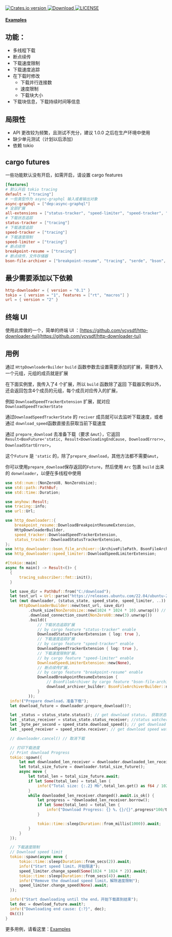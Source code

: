<div>
  <!-- Crates version -->
  <a href="https://crates.io/crates/http-downloader">
    <img src="https://shields.io/crates/v/http-downloader" alt="Crates.io version" />
  </a>
  <!-- Downloads -->
  <a href="https://crates.io/crates/http-downloader">
    <img src="https://shields.io/crates/d/http-downloader" alt="Download" />
  </a>
  <!-- Downloads -->
  <a href="https://github.com/ycysdf/http-downloader/blob/main/LICENSE">
    <img src="https://shields.io/crates/l/http-downloader" alt="LICENSE" />
  </a>
</div>


<div>
  <h4>
    <a href="https://github.com/ycysdf/http-downloader/blob/main/examples"> Examples </a>
  </h4>
</div>

## 功能：

- 多线程下载
- 断点续传
- 下载速度限制
- 下载速度追踪
- 在下载时修改
  - 下载并行连接数
  - 速度限制
  - 下载块大小
- 下载块信息，下载持续时间等信息

## 局限性

- API 更改较为频繁，且测试不充分，建议 1.0.0 之后在生产环境中使用
- 缺少单元测试（计划以后添加）
- 依赖 tokio

## cargo futures

一些功能默认没有开启，如需开启，请设置 cargo features

```toml
[features]
# 默认开启 tokio tracing
default = ["tracing"]
# 一些类型作为 async-graphql 输入或者输出对象
async-graphql = ["dep:async-graphql"]
# 全部扩展
all-extensions = ["status-tracker", "speed-limiter", "speed-tracker", "breakpoint-resume", "tracing", "bson-file-archiver"]
# 下载状态追踪
status-tracker = ["tracing"]
# 下载速度追踪
speed-tracker = ["tracing"]
# 下载速度限制
speed-limiter = ["tracing"]
# 断点续传
breakpoint-resume = ["tracing"]
# 断点续传，文件存储器
bson-file-archiver = ["breakpoint-resume", "tracing", "serde", "bson", "url/serde"]
```

## 最少需要添加以下依赖

```toml
http-downloader = { version = "0.1" }
tokio = { version = "1", features = ["rt", "macros"] }
url = { version = "2" }
```

## 终端 UI

使用此库做的一个，简单的终端
UI ：[https://github.com/ycysdf/http-downloader-tui](https://github.com/ycysdf/http-downloader-tui)

## 用例

通过 `HttpDownloaderBuilder` `build` 函数参数去设置需要添加的扩展，需要传入一个元组，元组的成员就是扩展

在下面实例里，我传入了4 个扩展，所以 `build` 函数除了返回 下载器实例以外，还会返回包含4个成员的元组，每个成员对应传入的扩展，

例如 `DownloadSpeedTrackerExtension` 扩展，就对应 `DownloadSpeedTrackerState`

通过`DownloadSpeedTrackerState` 的  `reciver` 成员就可以去监听下载速度，或者通过 `download_speed`函数直接去获取当前下载速度

通过 `prepare_download` 去准备下载（要求 `&mut`），它返回 `Result<BoxFuture<'static, Result<DownloadingEndCause, DownloadError>>, DownloadStartError>`，

这个`Future` 是 `'static` 的，除了`prepare_download`，其他方法都不需要`&mut`，

你可以使用`prepare_download`保存返回的`Future`，然后使用 `Arc` 包裹 `build` 出来的 `donwnloader`，以便在多线程中使用

```rust
use std::num::{NonZeroU8, NonZeroUsize};
use std::path::PathBuf;
use std::time::Duration;

use anyhow::Result;
use tracing::info;
use url::Url;

use http_downloader::{
    breakpoint_resume::DownloadBreakpointResumeExtension,
    HttpDownloaderBuilder,
    speed_tracker::DownloadSpeedTrackerExtension,
    status_tracker::DownloadStatusTrackerExtension,
};
use http_downloader::bson_file_archiver::{ArchiveFilePath, BsonFileArchiverBuilder};
use http_downloader::speed_limiter::DownloadSpeedLimiterExtension;

#[tokio::main]
async fn main() -> Result<()> {
  {
      tracing_subscriber::fmt::init();
  }

  let save_dir = PathBuf::from("C:/download");
  let test_url = Url::parse("https://releases.ubuntu.com/22.04/ubuntu-22.04.2-desktop-amd64.iso")?;
  let (mut downloader, (status_state, speed_state, speed_limiter, ..)) =
      HttpDownloaderBuilder::new(test_url, save_dir)
          .chunk_size(NonZeroUsize::new(1024 * 1024 * 10).unwrap()) // 块大小
          .download_connection_count(NonZeroU8::new(3).unwrap())
          .build((
              // 下载状态追踪扩展
              // by cargo feature "status-tracker" enable
              DownloadStatusTrackerExtension { log: true },
              // 下载速度追踪扩展
              // by cargo feature "speed-tracker" enable
              DownloadSpeedTrackerExtension { log: true },
              // 下载速度限制扩展，
              // by cargo feature "speed-limiter" enable
              DownloadSpeedLimiterExtension::new(None),
              // 断点续传扩展，
              // by cargo feature "breakpoint-resume" enable
              DownloadBreakpointResumeExtension {
                  // BsonFileArchiver by cargo feature "bson-file-archiver" enable
                  download_archiver_builder: BsonFileArchiverBuilder::new(ArchiveFilePath::Suffix("bson".to_string()))
              }
          ));
  info!("Prepare download，准备下载");
  let download_future = downloader.prepare_download()?;

  let _status = status_state.status(); // get download status， 获取状态
  let _status_receiver = status_state.status_receiver; //status watcher，状态监听器
  let _byte_per_second = speed_state.download_speed(); // get download speed，Byte per second，获取速度，字节每秒
  let _speed_receiver = speed_state.receiver; // get download speed watcher，速度监听器

  // downloader.cancel() // 取消下载

  // 打印下载进度
  // Print download Progress
  tokio::spawn({
      let mut downloaded_len_receiver = downloader.downloaded_len_receiver().clone();
      let total_size_future = downloader.total_size_future();
      async move {
          let total_len = total_size_future.await;
          if let Some(total_len) = total_len {
              info!("Total size: {:.2} Mb",total_len.get() as f64 / 1024_f64/ 1024_f64);
          }
          while downloaded_len_receiver.changed().await.is_ok() {
              let progress = *downloaded_len_receiver.borrow();
              if let Some(total_len) = total_len {
                  info!("Download Progress: {} %，{}/{}",progress*100/total_len,progress,total_len);
              }

              tokio::time::sleep(Duration::from_millis(1000)).await;
          }
      }
  });

  // 下载速度限制
  // Download speed limit
  tokio::spawn(async move {
      tokio::time::sleep(Duration::from_secs(2)).await;
      info!("Start speed limit，开始限速");
      speed_limiter.change_speed(Some(1024 * 1024 * 2)).await;
      tokio::time::sleep(Duration::from_secs(4)).await;
      info!("Remove the download speed limit，解除速度限制");
      speed_limiter.change_speed(None).await;
  });

  info!("Start downloading until the end，开始下载直到结束");
  let dec = download_future.await?;
  info!("Downloading end cause: {:?}", dec);
  Ok(())
}
```

更多用例，请看这里：[Examples](https://github.com/ycysdf/http-downloader/blob/main/examples)